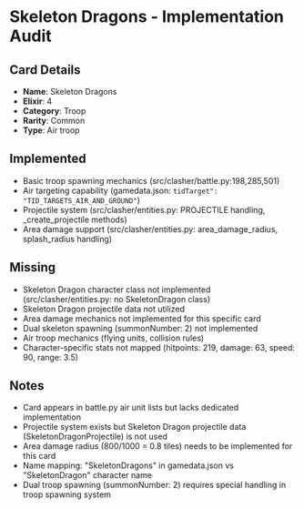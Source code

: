 # Skeleton Dragons - Implementation Audit

## Card Details
- **Name**: Skeleton Dragons
- **Elixir**: 4
- **Category**: Troop
- **Rarity**: Common
- **Type**: Air troop

## Implemented
- Basic troop spawning mechanics (src/clasher/battle.py:198,285,501)
- Air targeting capability (gamedata.json: `tidTarget": "TID_TARGETS_AIR_AND_GROUND"`)
- Projectile system (src/clasher/entities.py: PROJECTILE handling, _create_projectile methods)
- Area damage support (src/clasher/entities.py: area_damage_radius, splash_radius handling)

## Missing
- Skeleton Dragon character class not implemented (src/clasher/entities.py: no SkeletonDragon class)
- Skeleton Dragon projectile data not utilized
- Area damage mechanics not implemented for this specific card
- Dual skeleton spawning (summonNumber: 2) not implemented
- Air troop mechanics (flying units, collision rules)
- Character-specific stats not mapped (hitpoints: 219, damage: 63, speed: 90, range: 3.5)

## Notes
- Card appears in battle.py air unit lists but lacks dedicated implementation
- Projectile system exists but Skeleton Dragon projectile data (SkeletonDragonProjectile) is not used
- Area damage radius (800/1000 = 0.8 tiles) needs to be implemented for this card
- Name mapping: "SkeletonDragons" in gamedata.json vs "SkeletonDragon" character name
- Dual troop spawning (summonNumber: 2) requires special handling in troop spawning system